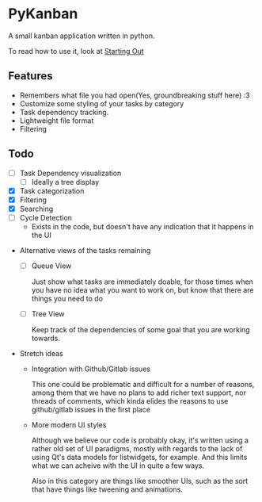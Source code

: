# PyKanban

A small kanban application written in python.

To read how to use it, look at [Starting Out](docs/starting_out.rst)


## Features

* Remembers what file you had open(Yes, groundbreaking stuff here) :3
* Customize some styling of your tasks by category
* Task dependency tracking.
* Lightweight file format
* Filtering


## Todo


* [ ] Task Dependency visualization
    * [ ] Ideally a tree display
* [X] Task categorization
* [X] Filtering
* [X] Searching
* [ ] Cycle Detection
    * Exists in the code, but doesn't have any indication that it 
      happens in the UI
* Alternative views of the tasks remaining
    - [ ] Queue View

      Just show what tasks are immediately doable, for those times when you 
      have no idea what you want to work on, but know that there are things you need to do
    - [ ] Tree View

      Keep track of the dependencies of some goal that you are working towards.
* Stretch ideas
    - Integration with Github/Gitlab issues

      This one could be problematic and difficult for a number of reasons, among them that we have no plans to add richer text support, nor threads of comments, which kinda elides the reasons to use github/gitlab issues in the first place
    - More modern UI styles
      
      Although we believe our code is probably okay, it's written using a rather old set of UI paradigms, mostly with regards to the lack of using Qt's data models for listwidgets, for example. And this limits what we can acheive with the UI in quite a few ways.

      Also in this category are things like smoother UIs, such as the sort that have things like tweening and animations.
